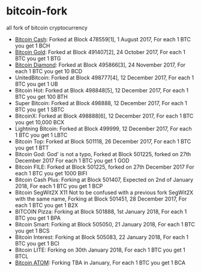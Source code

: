 # bitcoin-fork
all fork of bitcoin cryptocurrency

* [Bitcoin Cash](https://www.bitcoincash.org/): Forked at Block 478559[1], 1 August 2017, For each 1 BTC you get 1 BCH
* [Bitcoin Gold](https://bitcoingold.org/): Forked at Block 491407[2], 24 October 2017, For each 1 BTC you get 1 BTG
* [Bitcoin Diamond](http://btcd.io/): Forked at Block 495866[3], 24 November 2017, For each 1 BTC you get 10 BCD
* UnitedBitcoin: Forked at Block 498777[4], 12 December 2017, For each 1 BTC you get 1 UB
* Bitcoin Hot: Forked at Block 498848[5], 12 December 2017, For each 1 BTC you get 100 BTH
* Super Bitcoin: Forked at Block 498888, 12 December 2017, For each 1 BTC you get 1 SBTC
* BitcoinX: Forked at Block 498888[6], 12 December 2017, For each 1 BTC you get 10,000 BCX
* Lightning Bitcoin: Forked at Block 499999, 12 December 2017, For each 1 BTC you get 1 LBTC
* Bitcoin Top: Forked at Block 501118, 26 December 2017, For each 1 BTC you get 1 BTT
* Bitcoin God: God' is not a typo, Forked at Block 501225, forked on 27th December 2017 For each 1 BTC you get 1 GOD
* Bitcoin FILE: Forked at Block 501225, forked on 27th December 2017 For each 1 BTC you get 1000 BIFI
* Bitcoin Cash Plus: Forking at Block 501407, Expected on 2nd of January 2018, For each 1 BTC you get 1 BCP
* Bitcoin SegWit2X X11 Not to be confused with a previous fork SegWit2X with the same name, Forking at Block 501451, 28 December 2017, For each 1 BTC you get 1 B2X
* BITCOIN Pizza: Forking at Block 501888, 1st January 2018, For each 1 BTC you get 1 BPA
* Bitcoin Smart: Forking at Block 505050, 21 January 2018, For each 1 BTC you get 1 BCS
* Bitcoin Interest: Forking at Block 505083, 22 January 2018, For each 1 BTC you get 1 BCI
* Bitcoin LITE: Forking on 30th January 2018, For each 1 BTC you get 1 BTCL
* [Bitcoin ATOM](https://bitcoinatom.io/): Forking TBA in January, For each 1 BTC you get 1 BCA
